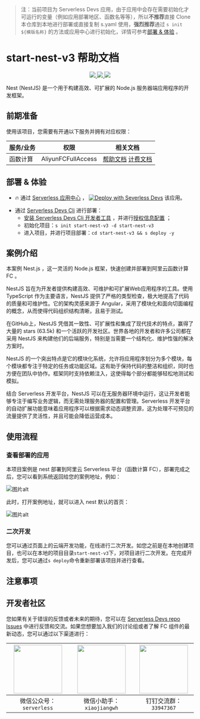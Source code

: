 
> 注：当前项目为 Serverless Devs 应用，由于应用中会存在需要初始化才可运行的变量（例如应用部署地区、函数名等等），所以**不推荐**直接 Clone 本仓库到本地进行部署或直接复制 s.yaml 使用，**强烈推荐**通过 `s init ${模版名称}` 的方法或应用中心进行初始化，详情可参考[部署 & 体验](#部署--体验) 。

# start-nest-v3 帮助文档
<p align="center" class="flex justify-center">
    <a href="https://www.serverless-devs.com" class="ml-1">
    <img src="http://editor.devsapp.cn/icon?package=start-nest-v3&type=packageType">
  </a>
  <a href="http://www.devsapp.cn/details.html?name=start-nest-v3" class="ml-1">
    <img src="http://editor.devsapp.cn/icon?package=start-nest-v3&type=packageVersion">
  </a>
  <a href="http://www.devsapp.cn/details.html?name=start-nest-v3" class="ml-1">
    <img src="http://editor.devsapp.cn/icon?package=start-nest-v3&type=packageDownload">
  </a>
</p>

<description>

Nest (NestJS) 是一个用于构建高效、可扩展的 Node.js 服务器端应用程序的开发框架。

</description>

<codeUrl>



</codeUrl>
<preview>



</preview>


## 前期准备

使用该项目，您需要有开通以下服务并拥有对应权限：

<service>



| 服务/业务 |  权限  | 相关文档 |
| --- |  --- | --- |
| 函数计算 |  AliyunFCFullAccess | [帮助文档](https://help.aliyun.com/product/2508973.html) [计费文档](https://help.aliyun.com/document_detail/2512928.html) |

</service>

<remark>



</remark>

<disclaimers>



</disclaimers>

## 部署 & 体验

<appcenter>
   
- :fire: 通过 [Serverless 应用中心](https://fcnext.console.aliyun.com/applications/create?template=start-nest-v3) ，
  [![Deploy with Severless Devs](https://img.alicdn.com/imgextra/i1/O1CN01w5RFbX1v45s8TIXPz_!!6000000006118-55-tps-95-28.svg)](https://fcnext.console.aliyun.com/applications/create?template=start-nest-v3) 该应用。
   
</appcenter>
<deploy>
    
- 通过 [Serverless Devs Cli](https://www.serverless-devs.com/serverless-devs/install) 进行部署：
  - [安装 Serverless Devs Cli 开发者工具](https://www.serverless-devs.com/serverless-devs/install) ，并进行[授权信息配置](https://docs.serverless-devs.com/fc/config) ；
  - 初始化项目：`s init start-nest-v3 -d start-nest-v3`
  - 进入项目，并进行项目部署：`cd start-nest-v3 && s deploy -y`
   
</deploy>

## 案例介绍

<appdetail id="flushContent">

本案例 Nest.js ，这一灵活的 Node.js 框架，快速创建并部署到阿里云函数计算 FC 。

NestJS 旨在为开发者提供构建高效、可维护和可扩展Web应用程序的工具。使用 TypeScript 作为主要语言，NestJS 提供了严格的类型检查，极大地提高了代码的质量和可维护性。它的架构灵感来源于 Angular，采用了模块化和面向切面编程的概念，从而使得代码组织结构清晰，且易于测试。

在GitHub上，NestJS 凭借其一致性、可扩展性和集成了现代技术的特点，赢得了大量的 stars (63.5k) 和一个活跃的开发社区。世界各地的开发者和许多公司都在采用 NestJS 来构建他们的后端服务，特别是当需要一个结构化、维护性强的解决方案时。

NestJS 的一个突出特点是它的模块化系统，允许将应用程序划分为多个模块，每个模块都专注于特定的任务或功能区域。这有助于保持代码的整洁和组织，同时也方便在团队中协作。框架同时支持依赖注入，这使得每个部分都能够轻松地测试和模拟。

结合 Serverless 开发平台，NestJS 可以在无服务器环境中运行，这让开发者能够专注于编写业务逻辑，而无需处理服务器的配置和管理。Serverless 开发平台的自动扩展功能意味着应用程序可以根据需求动态调整资源，这为处理不可预见的流量提供了灵活性，并且可能会降低运营成本。

</appdetail>

## 使用流程

<usedetail id="flushContent">

### 查看部署的应用
本项目案例是 nest 部署到阿里云 Serverless 平台（函数计算 FC），部署完成之后，您可以看到系统返回给您的案例地址，例如：

![图片alt](https://img.alicdn.com/imgextra/i2/O1CN01B5lXdl1cdqHT3P8ps_!!6000000003624-0-tps-1272-342.jpg)

此时，打开案例地址，就可以进入 nest 默认的首页：

![图片alt](https://img.alicdn.com/imgextra/i1/O1CN01wCeC0D238EYKSZW3J_!!6000000007210-0-tps-2518-1454.jpg)

### 二次开发
您可以通过页面上的云端开发功能，在线进行二次开发。如您之前是在本地创建项目，也可以在本地的项目目录`start-nest-v3`下，对项目进行二次开发。在完成开发后，您可以通过`s deploy`命令重新部署该项目并进行查看。

</usedetail>

## 注意事项

<matters id="flushContent">
</matters>


<devgroup>


## 开发者社区

您如果有关于错误的反馈或者未来的期待，您可以在 [Serverless Devs repo Issues](https://github.com/serverless-devs/serverless-devs/issues) 中进行反馈和交流。如果您想要加入我们的讨论组或者了解 FC 组件的最新动态，您可以通过以下渠道进行：

<p align="center">  

| <img src="https://serverless-article-picture.oss-cn-hangzhou.aliyuncs.com/1635407298906_20211028074819117230.png" width="130px" > | <img src="https://serverless-article-picture.oss-cn-hangzhou.aliyuncs.com/1635407044136_20211028074404326599.png" width="130px" > | <img src="https://serverless-article-picture.oss-cn-hangzhou.aliyuncs.com/1635407252200_20211028074732517533.png" width="130px" > |
| --------------------------------------------------------------------------------------------------------------------------------- | --------------------------------------------------------------------------------------------------------------------------------- | --------------------------------------------------------------------------------------------------------------------------------- |
| <center>微信公众号：`serverless`</center>                                                                                         | <center>微信小助手：`xiaojiangwh`</center>                                                                                        | <center>钉钉交流群：`33947367`</center>                                                                                           |
</p>
</devgroup>
